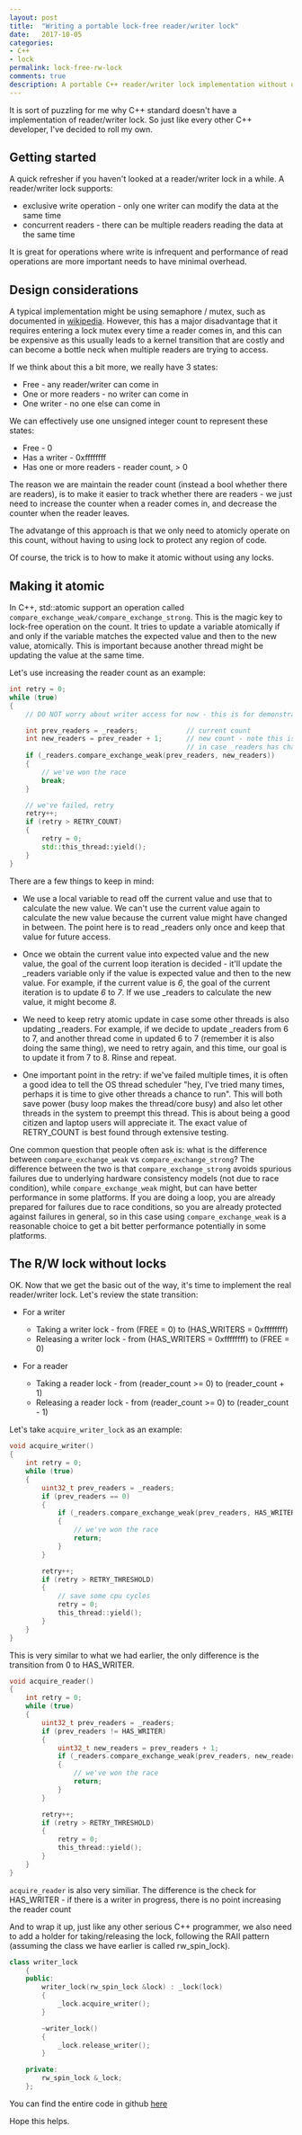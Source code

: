 ```yaml
---
layout: post
title:  "Writing a portable lock-free reader/writer lock"
date:   2017-10-05
categories:
- C++
- lock
permalink: lock-free-rw-lock
comments: true
description: A portable C++ reader/writer lock implementation without using locks
---  
```


It is sort of puzzling for me why C++ standard doesn't have a implementation of reader/writer lock. So just like every other C++ developer, I've decided to roll my own.

## Getting started

A quick refresher if you haven't looked at a reader/writer lock in a while. A reader/writer lock supports:
* exclusive write operation - only one writer can modify the data at the same time
* concurrent readers - there can be multiple readers reading the data at the same time

It is great for operations where write is infrequent and performance of read operations are more important needs to have minimal overhead. 

## Design considerations

A typical implementation might be using semaphore / mutex, such as documented in [wikipedia](https://en.wikipedia.org/wiki/Readers%E2%80%93writer_lock). However, this has a major disadvantage that it requires entering a lock mutex every time a reader comes in, and this can be expensive as this usually leads to a kernel transition that are costly and can become a bottle neck when multiple readers are trying to access.

If we think about this a bit more, we really have 3 states:
* Free - any reader/writer can come in
* One or more readers - no writer can come in
* One writer - no one else can come in

We can effectively use one unsigned integer count to represent these states:
* Free - 0
* Has a writer - 0xffffffff
* Has one or more readers - reader count, > 0

The reason we are maintain the reader count (instead a bool whether there are readers), is to make it easier to track whether there are readers - we just need to increase the counter when a reader comes in, and decrease the counter when the reader leaves. 

The advatange of this approach is that we only need to atomicly operate on this count, without having to using lock to protect any region of code. 

Of course, the trick is to how to make it atomic without using any locks.

## Making it atomic

In C++, std::atomic support an operation called `compare_exchange_weak/compare_exchange_strong`. This is the magic key to lock-free operation on the count. It tries to update a variable atomically if and only if the variable matches the expected value and then to the new value, atomically. This is important because another thread might be updating the value at the same time.

Let's use increasing the reader count as an example:

```c++
int retry = 0;
while (true)
{
    // DO NOT worry about writer access for now - this is for demonstrating atomic operation only

    int prev_readers = _readers;            // current count
    int new_readers = prev_reader + 1;      // new count - note this is using the local value prev_readers 
                                            // in case _readers has changed in between
    if (_readers.compare_exchange_weak(prev_readers, new_readers))
    {
        // we've won the race
        break;
    }

    // we've failed, retry
    retry++;
    if (retry > RETRY_COUNT)
    {
        retry = 0;
        std::this_thread::yield();
    }
}
```

There are a few things to keep in mind:

* We use a local variable to read off the current value and use that to calculate the new value. We can't use the current value again to calculate the new value because the current value might have changed in between. The point here is to read _readers only once and keep that value for future access. 

* Once we obtain the current value into expected value and the new value, the goal of the current loop iteration is decided - it'll update the _readers variable only if the value is expected value and then to the new value. For example, if the current value is *6*, the goal of the current iteration is to update *6* to *7*. If we use _readers to calculate the new value, it might become *8*.

* We need to keep retry atomic update in case some other threads is also updating _readers. For example, if we decide to update _readers from 6 to 7, and another thread come in updated 6 to 7 (remember it is also doing the same thing), we need to retry again, and this time, our goal is to update it from 7 to 8. Rinse and repeat.

* One important point in the retry: if we've failed multiple times, it is often a good idea to tell the OS thread scheduler "hey, I've tried many times, perhaps it is time to give other threads a chance to run". This will both save power (busy loop makes the thread/core busy) and also let other threads in the system to preempt this thread. This is about being a good citizen and laptop users will appreciate it. The exact value of RETRY_COUNT is best found through extensive testing.

One common question that people often ask is: what is the difference between `compare_exchange_weak` vs `compare_exchange_strong`? The difference between the two is that `compare_exchange_strong` avoids spurious failures due to underlying hardware consistency models (not due to race condition), while `compare_exchange_weak` might, but can have better performance in some platforms. If you are doing a loop, you are already prepared for failures due to race conditions, so you are already protected against failures in general, so in this case using `compare_exchange_weak` is a reasonable choice to get a bit better performance potentially in some platforms.

## The R/W lock without locks

OK. Now that we get the basic out of the way, it's time to implement the real reader/writer lock. Let's review the state transition:

* For a writer
  * Taking a writer lock - from (FREE = 0) to (HAS_WRITERS = 0xffffffff)
  * Releasing a writer lock - from (HAS_WRITERS = 0xffffffff) to (FREE = 0)

* For a reader
  * Taking a reader lock - from (reader_count >= 0) to (reader_count + 1)
  * Releasing a reader lock - from (reader_count >= 0) to (reader_count - 1)

Let's take `acquire_writer_lock` as an example:

```c++
void acquire_writer()
{
    int retry = 0;
    while (true)
    {
        uint32_t prev_readers = _readers;
        if (prev_readers == 0)
        {
            if (_readers.compare_exchange_weak(prev_readers, HAS_WRITER))
            {
                // we've won the race
                return;
            }
        }

        retry++;
        if (retry > RETRY_THRESHOLD)
        {
            // save some cpu cycles
            retry = 0;
            this_thread::yield();
        }
    }
}
```

This is very similar to what we had earlier, the only difference is the transition from 0 to HAS_WRITER. 

```c++
void acquire_reader()
{
    int retry = 0;
    while (true)
    {
        uint32_t prev_readers = _readers;
        if (prev_readers != HAS_WRITER)
        {
            uint32_t new_readers = prev_readers + 1;
            if (_readers.compare_exchange_weak(prev_readers, new_readers))
            {
                // we've won the race
                return;
            }
        }

        retry++;
        if (retry > RETRY_THRESHOLD)
        {
            retry = 0;
            this_thread::yield();
        }
    }
}
```

`acquire_reader` is also very similiar. The difference is the check for HAS_WRITER - if there is a writer in progress, there is no point increasing the reader count

And to wrap it up, just like any other serious C++ programmer, we also need to add a holder for taking/releasing the lock, following the RAII pattern (assuming the class we have earlier is called rw_spin_lock).

```c++
class writer_lock
    {
    public:
        writer_lock(rw_spin_lock &lock) : _lock(lock)
        {
            _lock.acquire_writer();
        }

        ~writer_lock()
        {
            _lock.release_writer();
        }

    private:
        rw_spin_lock &_lock;
    };
```

You can find the entire code in github [here](https://gist.github.com/yizhang82/500da684837161055978011c5850d296#file-rw_spin_lock-h)

Hope this helps.
